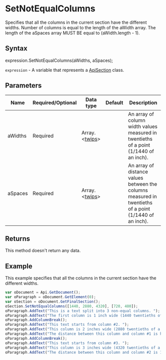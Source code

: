 # SetNotEqualColumns

Specifies that all the columns in the current section have the different widths. Number of columns is equal 
to the length of the aWidth array. The length of the aSpaces array MUST BE equal to (aWidth.length - 1).

## Syntax

expression.SetNotEqualColumns(aWidths, aSpaces);

`expression` - A variable that represents a [ApiSection](../ApiSection.md) class.

## Parameters

| **Name** | **Required/Optional** | **Data type** | **Default** | **Description** |
| ------------- | ------------- | ------------- | ------------- | ------------- |
| aWidths | Required | Array.\<[twips](../../Enumeration/twips.md)> |  | An array of column width values measured in twentieths of a point (1/1440 of an inch). |
| aSpaces | Required | Array.\<[twips](../../Enumeration/twips.md)> |  | An array of distance values between the columns measured in twentieths of a point (1/1440 of an inch). |

## Returns

This method doesn't return any data.

## Example

This example specifies that all the columns in the current section have the different widths.

```javascript
var oDocument = Api.GetDocument();
var oParagraph = oDocument.GetElement(0);
var oSection = oDocument.GetFinalSection();
oSection.SetNotEqualColumns([1440, 2880, 4320], [720, 480]);
oParagraph.AddText("This is a text split into 3 non-equal columns. ");
oParagraph.AddText("The first column is 1 inch wide (1440 twentieths of a point).");
oParagraph.AddColumnBreak();
oParagraph.AddText("This text starts from column #2. ");
oParagraph.AddText("This column is 2 inches wide (2880 twentieths of a point). ");
oParagraph.AddText("The distance between this column and column #1 is half an inch (720 twentieths of a point).");
oParagraph.AddColumnBreak();
oParagraph.AddText("This text starts from column #3. ");
oParagraph.AddText("This column is 3 inches wide (4320 twentieths of a point). ");
oParagraph.AddText("The distance between this column and column #2 is 1/3 of an inch (480 twentieths of a point).");
```
